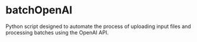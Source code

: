 # batchOpenAI
Python script designed to automate the process of uploading input files and processing batches using the OpenAI API.
